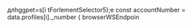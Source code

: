 
длhggpet=s[i tForlementSelector5);e
        const accountNumber = data.profiles[i]._number
                    { browserWSEndpoin
